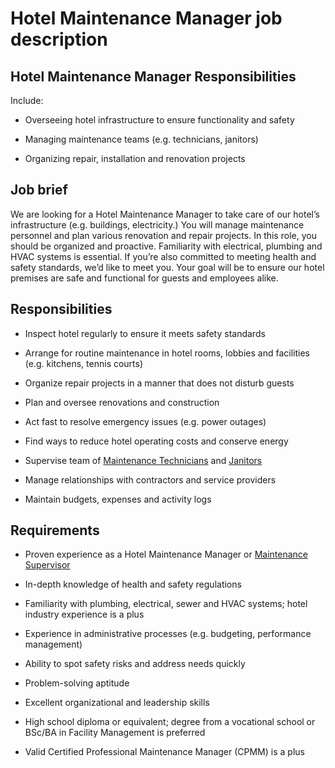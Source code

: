 # Hotel Maintenance Manager job description


## Hotel Maintenance Manager Responsibilities

Include:

* Overseeing hotel infrastructure to ensure functionality and safety

* Managing maintenance teams (e.g. technicians, janitors)

* Organizing repair, installation and renovation projects


## Job brief

We are looking for a Hotel Maintenance Manager to take care of our hotel’s infrastructure (e.g. buildings, electricity.) You will manage maintenance personnel and plan various renovation and repair projects.
In this role, you should be organized and proactive. Familiarity with electrical, plumbing and HVAC systems is essential. If you’re also committed to meeting health and safety standards, we’d like to meet you.
Your goal will be to ensure our hotel premises are safe and functional for guests and employees alike.


## Responsibilities

* Inspect hotel regularly to ensure it meets safety standards

* Arrange for routine maintenance in hotel rooms, lobbies and facilities (e.g. kitchens, tennis courts)

* Organize repair projects in a manner that does not disturb guests

* Plan and oversee renovations and construction

* Act fast to resolve emergency issues (e.g. power outages)

* Find ways to reduce hotel operating costs and conserve energy

* Supervise team of <a href="https://resources.workable.com/maintenance-technician-job-description" target="_blank" rel="noopener noreferrer">Maintenance Technicians</a> and <a href="https://resources.workable.com/janitor-job-description" target="_blank" rel="noopener noreferrer">Janitors</a>

* Manage relationships with contractors and service providers

* Maintain budgets, expenses and activity logs


## Requirements

* Proven experience as a Hotel Maintenance Manager or <a href="https://resources.workable.com/maintenance-supervisor-job-description" target="_blank" rel="noopener noreferrer">Maintenance Supervisor</a>

* In-depth knowledge of health and safety regulations

* Familiarity with plumbing, electrical, sewer and HVAC systems; hotel industry experience is a plus

* Experience in administrative processes (e.g. budgeting, performance management)

* Ability to spot safety risks and address needs quickly

* Problem-solving aptitude

* Excellent organizational and leadership skills

* High school diploma or equivalent; degree from a vocational school or BSc/BA in Facility Management is preferred

* Valid Certified Professional Maintenance Manager (CPMM) is a plus
